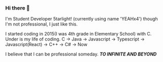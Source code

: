 ### Hi there 👋

<!--
**5tarlight/5tarlight** is a ✨ _special_ ✨ repository because its `README.md` (this file) appears on your GitHub profile.

Here are some ideas to get you started:

- 🔭 I’m currently working on ...
- 🌱 I’m currently learning ...
- 👯 I’m looking to collaborate on ...
- 🤔 I’m looking for help with ...
- 💬 Ask me about ...
- 📫 How to reach me: ...
- 😄 Pronouns: ...
- ⚡ Fun fact: ...
-->

I'm Student Developer 5tarlight!
(currently using name 'YEAHx4')
though I'm not professional, I just like this.


I started coding in 2015(I was 4th grade in Elementary School) with C.
Under is my life of coding.
C -> Java -> Javascript -> Typescript -> Javascript(React) -> C++ -> C# -> Now


I believe that I can be professional someday.
**_TO INFINITE AND BEYOND_**
